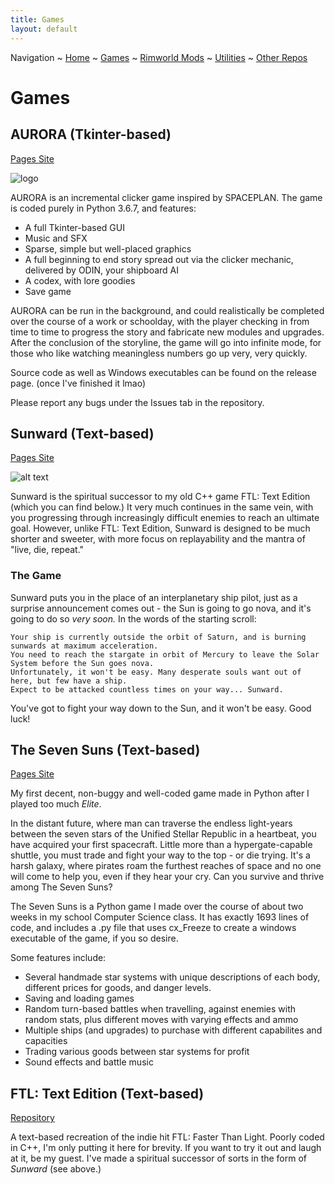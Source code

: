 ```yaml
---
title: Games
layout: default
---
```

Navigation ~ [Home](README) ~ [Games](GAMES) ~ [Rimworld Mods](RIMWORLD) ~ [Utilities](UTIL) ~ [Other Repos](OTHER)


# Games

## AURORA (Tkinter-based)

[Pages Site](https://somewhereoutinspace.github.io/AURORA-Clicker/)

![logo](http://imgs.fyi/img/7t3c.png)

AURORA is an incremental clicker game inspired by SPACEPLAN. The game is coded purely in Python 3.6.7, and features:

* A full Tkinter-based GUI
* Music and SFX
* Sparse, simple but well-placed graphics
* A full beginning to end story spread out via the clicker mechanic, delivered by ODIN, your shipboard AI
* A codex, with lore goodies
* Save game

AURORA can be run in the background, and could realistically be completed over the course of a work or schoolday, with the player checking in from time to time to progress the story and fabricate new modules and upgrades. After the conclusion of the storyline, the game will go into infinite mode, for those who like watching meaningless numbers go up very, very quickly.

Source code as well as Windows executables can be found on the release page. (once I've finished it lmao)

Please report any bugs under the Issues tab in the repository.

## Sunward (Text-based)

[Pages Site](https://somewhereoutinspace.github.io/Sunward/)

![alt text](https://i.imgur.com/loaRv0I.png "Sunward")

Sunward is the spiritual successor to my old C++ game FTL: Text Edition (which you can find below.) It very much continues in the same vein, with you progressing through increasingly difficult enemies to reach an ultimate goal. However, unlike FTL: Text Edition, Sunward is designed to be much shorter and sweeter, with more focus on replayability and the mantra of "live, die, repeat."

### The Game

Sunward puts you in the place of an interplanetary ship pilot, just as a surprise announcement comes out - the Sun is going to go nova, and it's going to do so _very soon._  In the words of the starting scroll:

```
Your ship is currently outside the orbit of Saturn, and is burning sunwards at maximum acceleration.
You need to reach the stargate in orbit of Mercury to leave the Solar System before the Sun goes nova.
Unfortunately, it won't be easy. Many desperate souls want out of here, but few have a ship.
Expect to be attacked countless times on your way... Sunward.
```

You've got to fight your way down to the Sun, and it won't be easy. Good luck!

## The Seven Suns (Text-based)

[Pages Site](https://somewhereoutinspace.github.io/The-Seven-Suns/)

My first decent, non-buggy and well-coded game made in Python after I played too much *Elite*.

In the distant future, where man can traverse the endless light-years between the seven stars of the Unified Stellar Republic in a heartbeat, you have acquired your first spacecraft. Little more than a hypergate-capable shuttle, you must trade and fight your way to the top - or die trying.  It's a harsh galaxy, where pirates roam the furthest reaches of space and no one will come to help you, even if they hear your cry.  Can you survive and thrive among The Seven Suns?

The Seven Suns is a Python game I made over the course of about two weeks in my school Computer Science class. It has exactly 1693 lines of code, and includes a .py file that uses cx_Freeze to create a windows executable of the game, if you so desire.

Some features include:
- Several handmade star systems with unique descriptions of each body, different prices for goods, and danger levels.
- Saving and loading games
- Random turn-based battles when travelling, against enemies with random stats, plus different moves with varying effects and ammo
- Multiple ships (and upgrades) to purchase with different capabilites and capacities
- Trading various goods between star systems for profit
- Sound effects and battle music


## FTL: Text Edition (Text-based)

[Repository](https://github.com/SomewhereOutInSpace/FTL-TextEdition-Legacy)

A text-based recreation of the indie hit FTL: Faster Than Light. Poorly coded in C++, I'm only putting it here for brevity. If you want to try it out and laugh at it, be my guest. I've made a spiritual successor of sorts in the form of *Sunward* (see above.)

